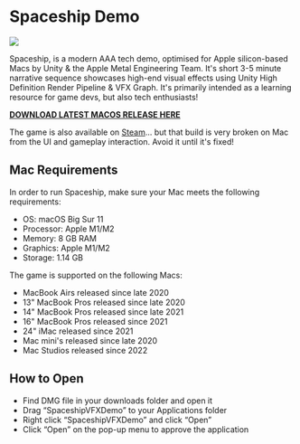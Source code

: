 # Spaceship Demo

![](https://blogs.unity3d.com/wp-content/uploads/2019/08/image10.png)

Spaceship, is a modern AAA tech demo, optimised for Apple silicon-based Macs by Unity & the Apple Metal Engineering Team. It's short 3-5 minute narrative sequence showcases high-end visual effects using Unity High Definition Render Pipeline & VFX Graph. It's primarily intended as a learning resource for game devs, but also tech enthusiasts! 

**[DOWNLOAD LATEST MACOS RELEASE HERE](https://github.com/mrmacright/SpaceshipDemo/releases/tag/MrMacRightBuilds)**

The game is also available on [Steam](https://store.steampowered.com/app/1605230/Spaceship__Visual_Effect_Graph_Demo/)... but that build is very broken on Mac from the UI and gameplay interaction. Avoid it until it's fixed! 

## Mac Requirements

In order to run Spaceship, make sure your Mac meets the following requirements:
* OS: macOS Big Sur 11 
* Processor: Apple M1/M2
* Memory: 8 GB RAM
* Graphics: Apple M1/M2
* Storage: 1.14 GB

The game is supported on the following Macs:
* MacBook Airs released since late 2020
* 13" MacBook Pros released since late 2020
* 14" MacBook Pros released since late 2021
* 16" MacBook Pros released since 2021
* 24" iMac released since 2021
* Mac mini's released since late 2020
* Mac Studios released since 2022

## How to Open
* Find DMG file in your downloads folder and open it
* Drag “SpaceshipVFXDemo” to your Applications folder
* Right click “SpaceshipVFXDemo” and click “Open”
* Click “Open” on the pop-up menu to approve the application 
